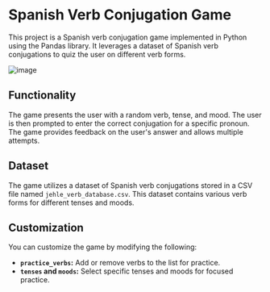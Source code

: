 # Spanish Verb Conjugation Game

This project is a Spanish verb conjugation game implemented in Python using the Pandas library. It leverages a dataset of Spanish verb conjugations to quiz the user on different verb forms.

![image](https://github.com/user-attachments/assets/d3169419-4cb8-4202-b4de-ff88924ccc58)

## Functionality

The game presents the user with a random verb, tense, and mood. The user is then prompted to enter the correct conjugation for a specific pronoun. The game provides feedback on the user's answer and allows multiple attempts.

## Dataset

The game utilizes a dataset of Spanish verb conjugations stored in a CSV file named `jehle_verb_database.csv`. This dataset contains various verb forms for different tenses and moods.

## Customization

You can customize the game by modifying the following:

*   **`practice_verbs`:** Add or remove verbs to the list for practice.
*   **`tenses` and `moods`:** Select specific tenses and moods for focused practice.

